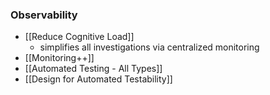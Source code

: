 ### Observability
- [[Reduce Cognitive Load]]
	- simplifies all investigations via centralized monitoring
- [[Monitoring++]]
- [[Automated Testing - All Types]]
- [[Design for Automated Testability]]